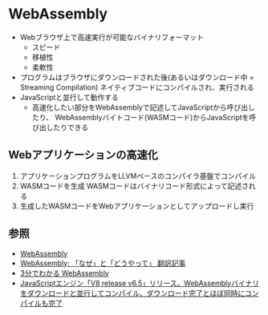 # WebAssembly
- Webブラウザ上で高速実行が可能なバイナリフォーマット
  - スピード
  - 移植性
  - 柔軟性
- プログラムはブラウザにダウンロードされた後(あるいはダウンロード中 = Streaming Compilation)
  ネイティブコードにコンパイルされ、実行される
- JavaScriptと並行して動作する
  - 高速化したい部分をWebAssemblyで記述してJavaScriptから呼び出したり、
    WebAssemblyバイトコード(WASMコード)からJavaScriptを呼び出したりできる

## Webアプリケーションの高速化
1. アプリケーションプログラムをLLVMベースのコンパイラ基盤でコンパイル
2. WASMコードを生成
   WASMコードはバイナリコード形式によって記述される
3. 生成したWASMコードをWebアプリケーションとしてアップロードし実行

## 参照
- [WebAssembly](https://developer.mozilla.org/ja/docs/WebAssembly)
- [WebAssembly: 「なぜ」と「どうやって」 翻訳記事](https://dev.to/nabbisen/webassembly--3385)
- [3分でわかる WebAssembly](https://active.nikkeibp.co.jp/atcl/act/19/00146/032000001/)
- [JavaScriptエンジン「V8 release v6.5」リリース。WebAssemblyバイナリをダウンロードと並行してコンパイル、ダウンロード完了とほぼ同時にコンパイルも完了](https://www.publickey1.jp/blog/18/javascriptv8_release_v65webassembly.html)

